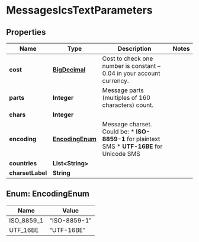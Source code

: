 
# MessagesIcsTextParameters

## Properties
Name | Type | Description | Notes
------------ | ------------- | ------------- | -------------
**cost** | [**BigDecimal**](BigDecimal.md) | Cost to check one number is constant – 0.04 in your account currency. | 
**parts** | **Integer** | Message parts (multiples of 160 characters) count. | 
**chars** | **Integer** |  | 
**encoding** | [**EncodingEnum**](#EncodingEnum) | Message charset. Could be: * **ISO-8859-1** for plaintext SMS * **UTF-16BE** for Unicode SMS  | 
**countries** | **List&lt;String&gt;** |  | 
**charsetLabel** | **String** |  | 


<a name="EncodingEnum"></a>
## Enum: EncodingEnum
Name | Value
---- | -----
ISO_8859_1 | &quot;ISO-8859-1&quot;
UTF_16BE | &quot;UTF-16BE&quot;



